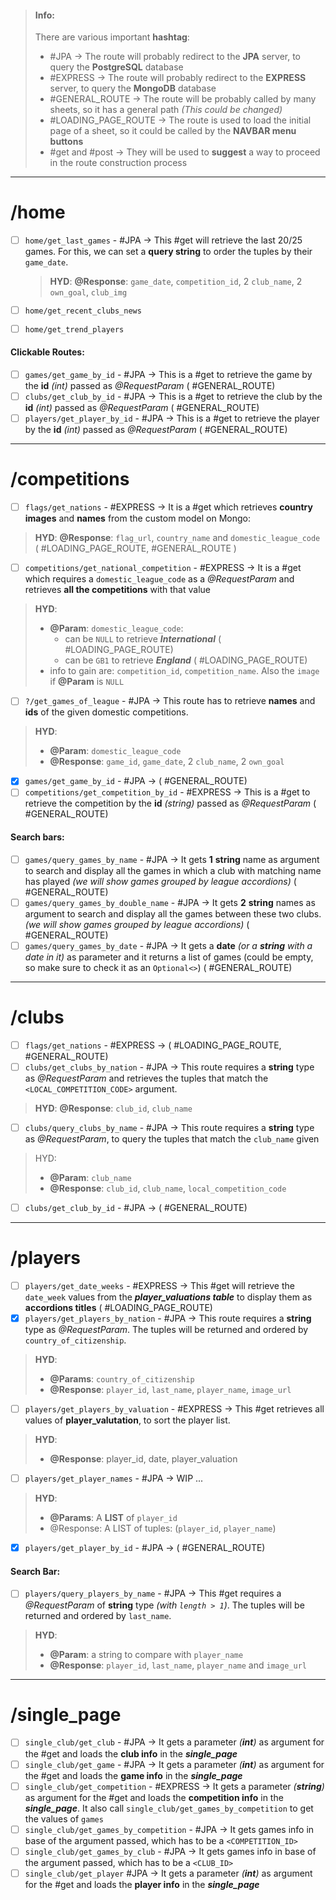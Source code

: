 > #### Info:
> There are various important **hashtag**:
> - #JPA $\rightarrow$ The route will probably redirect to the **JPA** server, to query the **PostgreSQL** database
> - #EXPRESS $\rightarrow$ The route will probably redirect to the **EXPRESS** server, to query the **MongoDB** database
> - #GENERAL_ROUTE  $\rightarrow$ The route will be probably called by many sheets, so it has a general path *(This could be changed)*
> - #LOADING_PAGE_ROUTE $\rightarrow$ The route is used to load the initial page of a sheet, so it could be called by the **NAVBAR menu buttons**
> - #get and #post $\rightarrow$ They will be used to **suggest** a way to proceed in the route construction process

---
# /home
- [ ] `home/get_last_games` - #JPA $\rightarrow$ This #get will retrieve the last 20/25 games. For this, we can set a **query string** to order the tuples by their `game_date`.
	> **HYD**: **@Response**: `game_date`, `competition_id`, 2 `club_name`, 2 `own_goal`, `club_img`

- [ ] `home/get_recent_clubs_news`
- [ ] `home/get_trend_players`
#### Clickable Routes:
- [ ] `games/get_game_by_id` - #JPA $\rightarrow$ This is a #get to retrieve the game by the **id** *(int)* passed as *@RequestParam* ( #GENERAL_ROUTE)
- [ ] `clubs/get_club_by_id` - #JPA  $\rightarrow$ This is a #get to retrieve the club by the **id** *(int)* passed as *@RequestParam* ( #GENERAL_ROUTE)
- [ ] `players/get_player_by_id` - #JPA  $\rightarrow$ This is a #get to retrieve the player by the **id** *(int)* passed as *@RequestParam* ( #GENERAL_ROUTE)

---
# /competitions
- [ ] `flags/get_nations` - #EXPRESS $\rightarrow$ It is a #get which retrieves **country images** and **names** from the custom model on Mongo: 
> **HYD**: **@Response**: `flag_url`, `country_name` and `domestic_league_code` ( #LOADING_PAGE_ROUTE, #GENERAL_ROUTE )
- [ ] `competitions/get_national_competition` - #EXPRESS $\rightarrow$ It is a #get which requires a `domestic_league_code` as a *@RequestParam* and retrieves **all the competitions** with that value
> **HYD**:
> - **@Param**: `domestic_league_code`: 
> 	 - can be `NULL` to retrieve ***International*** ( #LOADING_PAGE_ROUTE)
> 	 - can be `GB1` to retrieve ***England*** ( #LOADING_PAGE_ROUTE)
>  -  info to gain are: `competition_id`, `competition_name`. Also the `image` if **@Param** is `NULL`
- [ ] `?/get_games_of_league` - #JPA $\rightarrow$ This route has to retrieve **names** and **ids** of the given domestic competitions. 
> **HYD**: 
> - **@Param**: `domestic_league_code`
> - **@Response**:   `game_id`, `game_date`, 2 `club_name`, 2 `own_goal`
- [x] `games/get_game_by_id` - #JPA $\rightarrow$ ( #GENERAL_ROUTE)
- [ ] `competitions/get_competition_by_id` - #EXPRESS $\rightarrow$ This is a #get to retrieve the competition by the **id** *(string)* passed as *@RequestParam* ( #GENERAL_ROUTE)
#### Search bars:
- [ ] `games/query_games_by_name` - #JPA $\rightarrow$ It gets **1** **string** name as argument to search and display all the games in which a club with matching name has played *(we will show games grouped by league accordions)*  ( #GENERAL_ROUTE)
- [ ] `games/query_games_by_double_name` - #JPA $\rightarrow$ It gets **2** **string** names as argument to search and display all the games between these two clubs. *(we will show games grouped by league accordions)*  ( #GENERAL_ROUTE)
- [ ] `games/query_games_by_date` - #JPA $\rightarrow$ It gets a **date** *(or a **string** with a date in it)* as parameter and it returns a list of games (could be empty, so make sure to check it as an `Optional<>`) ( #GENERAL_ROUTE)

---
# /clubs
- [ ] `flags/get_nations` - #EXPRESS $\rightarrow$ ( #LOADING_PAGE_ROUTE, #GENERAL_ROUTE)
- [ ] `clubs/get_clubs_by_nation` - #JPA $\rightarrow$ This route requires a **string** type as *@RequestParam* and retrieves the tuples that match the `<LOCAL_COMPETITION_CODE>` argument.
> **HYD**: **@Response**: `club_id`, `club_name` 
- [ ] `clubs/query_clubs_by_name` - #JPA  $\rightarrow$ This route requires a **string** type as *@RequestParam*, to query the tuples that match the `club_name` given
> HYD: 
> - **@Param**: `club_name`
> - **@Response**: `club_id`, `club_name`, `local_competition_code`
- [ ] `clubs/get_club_by_id` - #JPA $\rightarrow$ ( #GENERAL_ROUTE)

---
# /players
- [ ] `players/get_date_weeks` - #EXPRESS $\rightarrow$ This #get will retrieve the `date_week` values from the ***player_valuations table*** to display them as **accordions titles** ( #LOADING_PAGE_ROUTE)
- [x] `players/get_players_by_nation` - #JPA $\rightarrow$ This route requires a **string** type as *@RequestParam*. The tuples will be returned and ordered by `country_of_citizenship`.
> **HYD**: 
> - **@Params**: `country_of_citizenship`
 > - **@Response**: `player_id`, `last_name`, `player_name`, `image_url`
- [ ] `players/get_players_by_valuation` - #EXPRESS $\rightarrow$ This #get retrieves all values of **player_valutation**, to sort the player list. 
> **HYD**: 
> - **@Response**: player_id, date, player_valuation
- [ ] `players/get_player_names` - #JPA $\rightarrow$ WIP ... 
> **HYD**:
> - **@Params**: A **LIST** of `player_id`
> - @Response: A LIST of tuples: (`player_id`, `player_name`)
- [x] `players/get_player_by_id` - #JPA $\rightarrow$ ( #GENERAL_ROUTE)
#### Search Bar:
- [ ] `players/query_players_by_name` - #JPA $\rightarrow$ This #get requires a *@RequestParam* of **string** type *(with `length > 1`)*. The tuples will be returned and ordered by `last_name`. 
> **HYD**:
> - **@Param**: a string to compare with `player_name` 
> - **@Response**: `player_id`, `last_name`, `player_name` and `image_url`

---
# /single_page
- [ ] `single_club/get_club` - #JPA $\rightarrow$ It gets a parameter *(**int**)* as argument for the #get and loads the **club info** in the ***single_page***
- [ ] `single_club/get_game` - #JPA $\rightarrow$ It gets a parameter *(**int**)* as argument for the #get and loads the **game info** in the ***single_page***
- [ ] `single_club/get_competition` - #EXPRESS $\rightarrow$ It gets a parameter *(**string**)* as argument for the #get and loads the **competition info** in the ***single_page***. It also call `single_club/get_games_by_competition` to get the values of `games`
- [ ] `single_club/get_games_by_competition` - #JPA $\rightarrow$ It gets games info in base of the argument passed, which has to be a `<COMPETITION_ID>`
- [ ] `single_club/get_games_by_club` - #JPA $\rightarrow$ It gets games info in base of the argument passed, which has to be a `<CLUB_ID>`
- [ ] `single_club/get_player` #JPA $\rightarrow$ It gets a parameter *(**int**)* as argument for the #get and loads the **player info** in the ***single_page***
